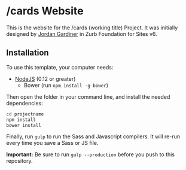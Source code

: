 # /cards Website

This is the website for the /cards (working title) Project. It was initially designed by [Jordan Gardiner](https://github.com/j0rdsta) in Zurb Foundation for Sites v6.

## Installation

To use this template, your computer needs:

- [NodeJS](https://nodejs.org/en/) (0.12 or greater)
    + Bower (run `npm install -g bower`)

Then open the folder in your command line, and install the needed dependencies:

```bash
cd projectname
npm install
bower install
```

Finally, run `gulp` to run the Sass and Javascript compilers. It will re-run every time you save a Sass or JS file.

**Important:** Be sure to run `gulp --production` before you push to this repository.